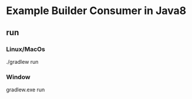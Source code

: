# Example Builder Consumer in Java8

## run
### Linux/MacOs
./gradlew run

### Window
gradlew.exe run




